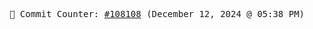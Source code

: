 <p align="center">
    <samp>
        📮 Commit Counter: <a href="https://github.com/Javascript-void0/Javascript-void0/commits/main">#108108</a> (December 12, 2024 @ 05:38 PM)
    </samp>
</p>
